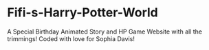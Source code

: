 # Fifi-s-Harry-Potter-World
A Special Birthday Animated Story and HP Game Website with all the trimmings! Coded with love for Sophia Davis! 
